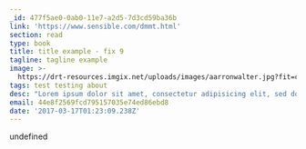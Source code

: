 ```yaml
---
_id: 477f5ae0-0ab0-11e7-a2d5-7d3cd59ba36b
link: 'https://www.sensible.com/dmmt.html'
section: read
type: book
title: title example - fix 9
tagline: tagline example
image: >-
  https://drt-resources.imgix.net/uploads/images/aarronwalter.jpg?fit=crop&w=450&h=500
tags: test testing about
desc: "Lorem ipsum dolor sit amet, consectetur adipisicing elit, sed do eiusmod\r\ntempor incididunt ut labore et dolore magna aliqua. Ut enim ad minim veniam,\r\nquis nostrud exercitation ullamco laboris nisi ut aliquip ex ea commodo\r\nconsequat. Duis aute irure dolor in reprehenderit in voluptate velit esse\r\ncillum dolore eu fugiat nulla pariatur. Excepteur sint occaecat cupidatat non\r\nproident, sunt in culpa qui officia deserunt mollit anim id est laborum."
email: 44e8f2569fcd795157035e74ed86ebd8
date: '2017-03-17T01:23:09.238Z'
---
```

undefined
